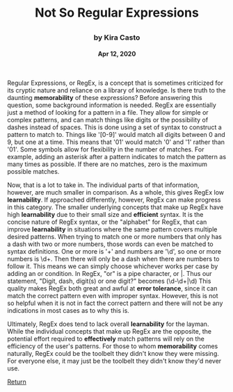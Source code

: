 <span align="center">
  <h1>Not So Regular Expressions</h1>
  <h2></h2>
  <h3>by Kira Casto</h3>
  <h4>Apr 12, 2020</h4>
</span>
<br>
<p>Regular Expressions, or RegEx, is a concept that is sometimes criticized for its cryptic nature and reliance on a library of knowledge.
Is there truth to the daunting <strong>memorability</strong> of these expressions? Before answering this question, some background 
information is needed. RegEx are essentially just a method of looking for a pattern in a file. They allow for simple
or complex patterns, and can match things like digits or the possibility of dashes instead of spaces. This is done using a set of
syntax to construct a pattern to match to. Things like '[0-9]' would match all digits between 0 and 9, but one at a time. This means
that '01' would match '0' and '1' rather than '01'. Some symbols allow for flexibility in the number of matches. For example, adding
an asterisk after a pattern indicates to match the pattern as many times as possible. If there are no matches, zero is the maximum 
possible matches.</p>
<p>Now, that is a lot to take in. The individual parts of that information, however, are much smaller in comparison. As a whole, this
gives RegEx low <strong>learnability</strong>. If approached differently, however, RegEx can make progress in this category. The smaller
underlying concepts that make up RegEx have high <strong>learnability</strong> due to their small size and <strong>efficient</strong> syntax.
It is the concise nature of RegEx syntax, or the "alphabet" for RegEx, that can improve <strong>learnability</strong> in situations where the
same pattern covers multiple desired patterns. 
When trying to match one or more numbers that only has a dash with two or more numbers, those
words can even be matched to syntax definitions. One or more is '+' and numbers are '\d', so one or more numbers is \d+. Then there will only be
a dash when there are numbers to follow it. This means we can simply choose whichever works per case by adding an or condition. In RegEx, "or" is
a pipe character, or |. Thus our statement, "Digit, dash, digit(s) or one digit?" becomes (\d-\d+|\d)
This quality makes RegEx both great and awful at <strong>error tolerance</strong>, since it can
match the correct pattern even with improper syntax. However, this is not so helpful when it is not in fact the correct pattern and there will
not be any indications in most cases as to why this is. 

Ultimately, RegEx does tend to lack overall <strong>learnability</strong> for the layman. While the individual concepts that make up RegEx are
the opposite, the potential effort required to <strong>effectively</strong> match patterns will rely on the </strong>efficiency</strong> of the user's patterns.
For those to whom <strong>memorability</strong> comes naturally, RegEx could be the toolbelt they didn't know they were missing. For everyone else,
it may just be the toolbelt they didn't know they'd never use.</p>

[Return](../../../)
